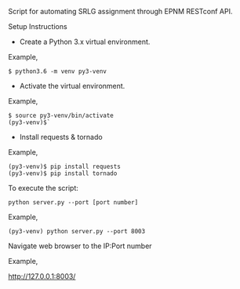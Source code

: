 Script for automating SRLG assignment through EPNM RESTconf API.

Setup Instructions

* Create a Python 3.x virtual environment.

Example,

`$ python3.6 -m venv py3-venv`

* Activate the virtual environment.

Example,

```
$ source py3-venv/bin/activate
(py3-venv)$`
```

* Install requests & tornado 

Example,
```
(py3-venv)$ pip install requests
(py3-venv)$ pip install tornado
```


To execute the script:

    python server.py --port [port number]

Example,

    (py3-venv) python server.py --port 8003
    
Navigate web browser to the IP:Port number

Example,

http://127.0.0.1:8003/